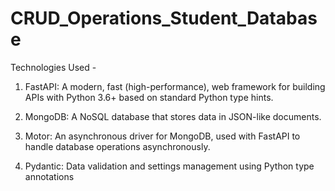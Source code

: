# CRUD_Operations_Student_Database
Technologies Used -

1. FastAPI: A modern, fast (high-performance), web framework for building APIs with Python 3.6+ based on standard Python type hints.
   
2. MongoDB: A NoSQL database that stores data in JSON-like documents.
   
3. Motor: An asynchronous driver for MongoDB, used with FastAPI to handle database operations asynchronously.
   
4. Pydantic: Data validation and settings management using Python type annotations
